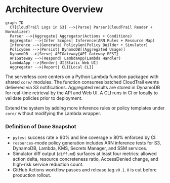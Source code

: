 # Architecture Overview

```mermaid
graph TD
  CT[CloudTrail Logs in S3] -->|Parse| Parser(CloudTrail Reader + Normalizer)
  Parser -->|Aggregate| Aggregator(Actions + Conditions)
  Aggregator -->|Infer Scopes| Inference(ARN Rules + Resource Map)
  Inference -->|Generate| PolicyGen(Policy Builder + Simulator)
  PolicyGen -->|Persist| DynamoDB[(Aggregated Usage)]
  DynamoDB -->|Serve| APIGateway{API Gateway REST}
  APIGateway -->|Respond| LambdaApp(Lambda Handler)
  LambdaApp -->|Render| UI[Static Web UI]
  Aggregator -->|Report| CLI[Local CLI]
```

The serverless core centers on a Python Lambda function packaged with shared `core/` modules. The function consumes batched CloudTrail events delivered via S3 notifications. Aggregated results are stored in DynamoDB for real-time retrieval by the API and Web UI. A CLI runs in CI or locally to validate policies prior to deployment.

Extend the system by adding more inference rules or policy templates under `core/` without modifying the Lambda wrapper.

### Definition of Done Snapshot

- `pytest` success rate ≥ 90% and line coverage ≥ 80% enforced by CI.
- `resources`-mode policy generation includes ARN inference tests for S3, DynamoDB, Lambda, KMS, Secrets Manager, and SSM services.
- Simulator diff output (`diff.md`) surfaces at least four metrics: allowed action delta, resource concreteness ratio, AccessDenied change, and high-risk service reduction count.
- GitHub Actions workflow passes and release tag `v0.1.0` is cut before production rollout.

